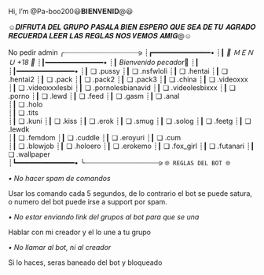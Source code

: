  Hi, I’m @Pa-boo200😃𝐁𝐈𝐄𝐍𝐕𝐄𝐍𝐈𝐃@😃 


☺️𝑫𝑰𝑭𝑹𝑼𝑻𝑨 𝑫𝑬𝑳 𝑮𝑹𝑼𝑷𝑶 𝑷𝑨𝑺𝑨𝑳𝑨 𝑩𝑰𝑬𝑵 𝑬𝑺𝑷𝑬𝑹𝑶 𝑸𝑼𝑬 𝑺𝑬𝑨 𝑫𝑬 𝑻𝑼 𝑨𝑮𝑹𝑨𝑫𝑶 𝑹𝑬𝑪𝑼𝑬𝑹𝑫𝑨 𝑳𝑬𝑬𝑹 𝑳𝑨𝑺 𝑹𝑬𝑮𝑳𝑨𝑺 𝑵𝑶𝑺 𝑽𝑬𝑴𝑶𝑺 𝑨𝑴𝑰𝑮@☺

No pedir admin
╭┈┈┈┈┈┈┈┈┈┈┈┈┈┈┈┈┈┈⪩
┊┏━━━━━━━━━━━━━━•
┊┃ *🥵 ＭＥＮＵ +18 🥵*
┊┃━━━━━━━━━━━━━━•
┊┃ *Bienvenido pecador*🗿
┊┃ 
┊┃━━━━━━━━━━━━━━•
┊┃ ❏ .pussy
┊┃ ❏ .nsfwloli
┊┃ ❏ .hentai
┊┃ ❏ .hentai2
┊┃ ❏ .pack
┊┃ ❏ .pack2
┊┃ ❏ .pack3
┊┃ ❏ .china
┊┃ ❏ .videoxxx
┊┃ ❏ .videoxxxlesbi
┊┃ ❏ .pornolesbianavid
┊┃ ❏ .videolesbixxx
┊┃ ❏ .porno
┊┃ ❏ .lewd
┊┃ ❏ .feed
┊┃ ❏ .gasm
┊┃ ❏ .anal	    	
┊┃ ❏ .holo	    	
┊┃ ❏ .tits	    	
┊┃ ❏ .kuni
┊┃ ❏ .kiss
┊┃ ❏ .erok
┊┃ ❏ .smug
┊┃ ❏ .solog
┊┃ ❏ .feetg
┊┃ ❏ .lewdk    
┊┃ ❏ .femdom
┊┃ ❏ .cuddle
┊┃ ❏ .eroyuri
┊┃ ❏ .cum	    
┊┃ ❏ .blowjob
┊┃ ❏ .holoero
┊┃ ❏ .erokemo
┊┃ ❏ .fox_girl
┊┃ ❏ .futanari
┊┃ ❏ .wallpaper	   
┊┗━━━━━━━━━━━━━━•
╰┈┈┈┈┈┈┈┈┈┈┈┈┈┈┈┈┈┈⪩
`🌐 REGLAS DEL BOT 🌐`

*• No hacer spam de comandos*

Usar los comando cada 5 segundos, de lo contrario el bot se puede satura, o numero del bot puede irse a support por spam.

*• No estar enviando link del grupos al bot para que se una*

Hablar con mi creador y el lo une a tu grupo

*• No llamar al bot, ni al creador*

Si lo haces, seras baneado del bot y bloqueado
